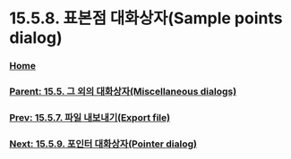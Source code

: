 # 15.5.8. 표본점 대화상자(Sample points dialog)

### [Home](./00-home.md)
### [Parent: 15.5. 그 외의 대화상자(Miscellaneous dialogs)](./15-05-00-miscellaneous-dialogs.md)
### [Prev: 15.5.7. 파일 내보내기(Export file)](./15-05-07-00-export-file.md)
### [Next: 15.5.9. 포인터 대화상자(Pointer dialog)](./15-05-09-pointer-dialog.md)
